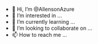 - 👋 Hi, I’m @AllensonAzure
- 👀 I’m interested in ...
- 🌱 I’m currently learning ...
- 💞️ I’m looking to collaborate on ...
- 📫 How to reach me ...

<!---
AllenonAzure/AllenonAzure is a ✨ special ✨ repository because its `README.md` (this file) appears on your GitHub profile.
You can click the Preview link to take a look at your changes.
--->

